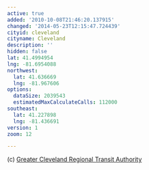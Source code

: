 ```yaml
---
active: true
added: '2010-10-08T21:46:20.137915'
changed: '2014-05-23T12:15:47.724439'
cityid: cleveland
cityname: Cleveland
description: ''
hidden: false
lat: 41.4994954
lng: -81.6954088
northwest:
  lat: 41.636669
  lng: -81.967606
options:
  dataSize: 2039543
  estimatedMaxCalculateCalls: 112000
southeast:
  lat: 41.227898
  lng: -81.436691
version: 1
zoom: 12

---
```


(c) [Greater Cleveland Regional Transit Authority](http://www.riderta.com/)
